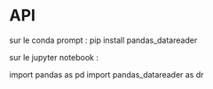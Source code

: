 # API

sur le conda prompt : 
pip install pandas_datareader


sur le jupyter notebook :

import pandas as pd
import pandas_datareader as dr


